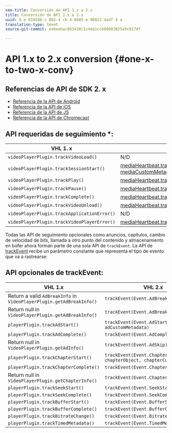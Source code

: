 ```yaml
---
seo-title: Conversión de API 1.x a 2.x
title: Conversión de API 1.x a 2.x
uuid: 6 e 619288-c 082-4 cb 4-8685-e 90823 dadf 4 a
translation-type: tm+mt
source-git-commit: ee6eebac803410c1c4da1ccb80083025a9c817df

---
```



# API 1.x to 2.x conversion {#one-x-to-two-x-conv}

## Referencias de API de SDK 2. x

* [Referencia de la API de Android](https://adobe-marketing-cloud.github.io/media-sdks/reference/android/index.html)
* [Referencia de la API de iOS](https://adobe-marketing-cloud.github.io/media-sdks/reference/ios/index.html)
* [Referencia de la API de JS](https://adobe-marketing-cloud.github.io/media-sdks/reference/javascript/index.html)
* [Referencia de la API de Chromecast](https://adobe-marketing-cloud.github.io/media-sdks/reference/chromecast/index.html)

## API requeridas de seguimiento *:

| VHL 1. x  | VHL 2. x |
|---|---|
| `videoPlayerPlugin.trackVideoLoad()` | N/D |
| `videoPlayerPlugin.trackSessionStart()` | [mediaHeartbeat.trackSessionStart(mediaObject, mediaCustomMetadata)](https://adobe-marketing-cloud.github.io/media-sdks/reference/javascript/MediaHeartbeat.html#trackSessionStart) |
| `videoPlayerPlugin.trackPlay()` | [mediaHeartbeat.trackPlay()](https://adobe-marketing-cloud.github.io/media-sdks/reference/javascript/MediaHeartbeat.html#trackPlay) |
| `videoPlayerPlugin.trackPause()` | [mediaHeartbeat.trackPause()](https://adobe-marketing-cloud.github.io/media-sdks/reference/javascript/MediaHeartbeat.html#trackPause) |
| `videoPlayerPlugin.trackComplete()` | [mediaHeartbeat.trackComplete()](https://adobe-marketing-cloud.github.io/media-sdks/reference/javascript/MediaHeartbeat.html#trackComplete) |
| `videoPlayerPlugin.trackVideoUnload()` | [mediaHeartbeat.trackSessionEnd()](https://adobe-marketing-cloud.github.io/media-sdks/reference/javascript/MediaHeartbeat.html#trackSessionEnd) |
| `videoPlayerPlugin.trackApplicationError()` | N/D |
| `videoPlayerPlugin.trackVideoPlayerError()` | [mediaHeartbeat.trackError()](https://adobe-marketing-cloud.github.io/media-sdks/reference/javascript/MediaHeartbeat.html#trackError) |

Todas las API de seguimiento opcionales como anuncios, capítulos, cambio de velocidad de bits, llamada a otro punto del contenido y almacenamiento en búfer ahora forman parte de una sola API de `trackEvent`. La API de [trackEvent](https://adobe-marketing-cloud.github.io/media-sdks/reference/javascript/MediaHeartbeat.html#trackEvent) recibe un parámetro constante que representa el tipo de evento que va a rastrearse:

## API opcionales de trackEvent:

| VHL 1.x | VHL 2.x |
|---|---|
| Return a valid `AdBreakInfo` in `VideoPlayerPlugin.getAdBreakInfo()` | `trackEvent(Event.AdBreakStart)` |
| Return null in `VideoPlayerPlugin.getAdBreakInfo()` | `trackEvent(Event.AdBreakComplete)` |
| `playerPlugin.trackAdStart()` | `trackEvent(Event.AdStart, adObject, adCustomMetadata)` |
| `playerPlugin.trackAdComplete()` | `trackEvent(Event.AdComplete)` |
| Return null in `VideoPlayerPlugin.getAdInfo()` | `trackEvent(Event.AdSkip)` |
| `playerPlugin.trackChapterStart()` | `trackEvent(Event.ChapterStart, chapterObject, chapterCustomMetadata)` |
| `playerPlugin.trackChapterComplete()` | `trackEvent(Event.ChapterComplete)` |
| Return null in `VideoPlayerPlugin.getChapterInfo()` | `trackEvent(Event.ChapterSkip)` |
| `playerPlugin.trackSeekStart()` | `trackEvent(Event.SeekStart)` |
| `playerPlugin.trackSeekComplete()` | `trackEvent(Event.SeekComplete)` |
| `playerPlugin.trackBufferStart()` | `trackEvent(Event.BufferStart)` |
| `playerPlugin.trackBufferComplete()` | `trackEvent(Event.BufferComplete)` |
| `playerPlugin.trackBitrateChange()` | `trackEvent(Event.BitrateChange)` |
| `playerPlugin.trackTimedMetadata()` | `trackEvent(Event.TimedMetadataUpdate)` |

